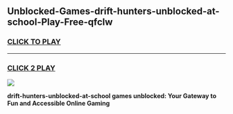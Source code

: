 
## Unblocked-Games-drift-hunters-unblocked-at-school-Play-Free-qfclw
<h3>
<a href="https://premium76.site?title=drift-hunters-unblocked-at-school&ref=23A">CLICK TO PLAY</a></h3>
<hr>

<h3>
<a href="https://premium76.site?title=drift-hunters-unblocked-at-school&ref=23A">CLICK 2 PLAY</a>
  
</h3>

<a href="https://premium76.site?title=drift-hunters-unblocked-at-school&ref=23A"><img src="https://clearcache.store/games.png"></a>


**drift-hunters-unblocked-at-school games unblocked: Your Gateway to Fun and Accessible Online Gaming**
